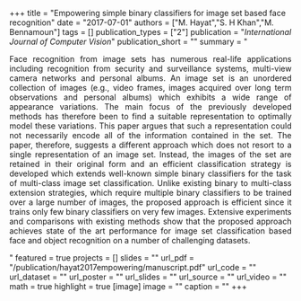 +++
title = "Empowering simple binary classifiers for image set based face recognition"
date = "2017-07-01"
authors = ["M. Hayat","S. H Khan","M. Bennamoun"]
tags = []
publication_types = ["2"]
publication = "_International Journal of Computer Vision_"
publication_short = ""
summary = "<p style='text-align: justify;'> Face recognition from image sets has numerous real-life applications including recognition from security and surveillance systems, multi-view camera networks and personal albums. An image set is an unordered collection of images (e.g., video frames, images acquired over long term observations and personal albums) which exhibits a wide range of appearance variations. The main focus of the previously developed methods has therefore been to find a suitable representation to optimally model these variations. This paper argues that such a representation could not necessarily encode all of the information contained in the set. The paper, therefore, suggests a different approach which does not resort to a single representation of an image set. Instead, the images of the set are retained in their original form and an efficient classification strategy is developed which extends well-known simple binary classifiers for the task of multi-class image set classification. Unlike existing binary to multi-class extension strategies, which require multiple binary classifiers to be trained over a large number of images, the proposed approach is efficient since it trains only few binary classifiers on very few images. Extensive experiments and comparisons with existing methods show that the proposed approach achieves state of the art performance for image set classification based face and object recognition on a number of challenging datasets.</p>"
featured = true
projects = []
slides = ""
url_pdf = "/publication/hayat2017empowering/manuscript.pdf"
url_code = ""
url_dataset = ""
url_poster = ""
url_slides = ""
url_source = ""
url_video = ""
math = true
highlight = true
[image]
image = ""
caption = ""
+++

